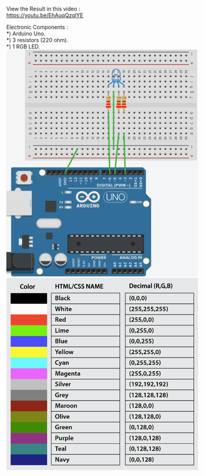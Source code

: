 View the Result in this video :  
https://youtu.be/EhAuqQzqlYE    
  
Electronic Components :  
*) Arduino Uno.  
*) 3 resistors (220 ohm).  
*) 1 RGB LED.    
![wiring](wiring6.png)  
![wiring](color_code.png)  
